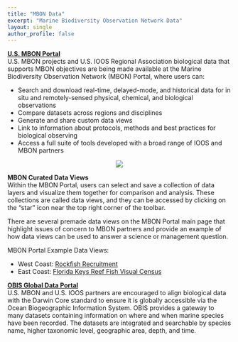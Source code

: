 ```yaml
---
title: "MBON Data"
excerpt: "Marine Biodiversity Observation Network Data"
layout: single
author_profile: false
---
```


**[U.S. MBON Portal](https://mbon.ioos.us)**  
U.S. MBON projects and U.S. IOOS Regional Association biological data that supports MBON objectives are being made available at the Marine Biodiversity Observation Network (MBON) Portal, where users can:

*   Search and download real-time, delayed-mode, and historical data for in situ and remotely-sensed physical, chemical, and biological observations
*   Compare datasets across regions and disciplines
*   Generate and share custom data views
*   Link to information about protocols, methods and best practices for biological observing
*   Access a full suite of tools developed with a broad range of IOOS and MBON partners

<div align="center"><a href="https://mbon.ioos.us/" target="_blank"><img src="../../images/mbon_data.jpg"></a></div>

**MBON Curated Data Views**<br>
Within the MBON Portal, users can select and save a collection of data layers and visualize them together for comparison and analysis. These collections are called data views, and they can be accessed by clicking on the “star” icon near the top right corner of the toolbar.

There are several premade data views on the MBON Portal main page that highlight issues of concern to MBON partners and provide an example of how data views can be used to answer a science or management question.

MBON Portal Example Data Views:
*   West Coast: [Rockfish Recruitment](https://mbon.ioos.us/#default-data/5)
*   East Coast: [Florida Keys Reef Fish Visual Census](https://mbon.ioos.us/#default-data/6.1)  

**[OBIS Global Data Portal](https://obis.org/)**  
U.S. MBON and U.S. IOOS partners are encouraged to align biological data with the Darwin Core standard to ensure it is globally accessible via the Ocean Biogeographic Information System. OBIS provides a gateway to many datasets containing information on where and when marine species have been recorded. The datasets are integrated and searchable by species name, higher taxonomic level, geographic area, depth, and time.

